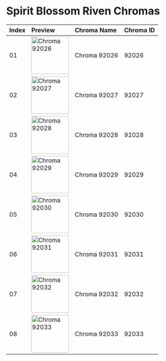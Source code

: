 # Spirit Blossom Riven Chromas

| Index | Preview | Chroma Name | Chroma ID |
|:---|:---|:---|:---|
| 01 | <img src='https://raw.communitydragon.org/latest/plugins/rcp-be-lol-game-data/global/default/v1/champion-chroma-images/92/92026.png' alt='Chroma 92026' width='100'> | Chroma 92026 | 92026 |
| 02 | <img src='https://raw.communitydragon.org/latest/plugins/rcp-be-lol-game-data/global/default/v1/champion-chroma-images/92/92027.png' alt='Chroma 92027' width='100'> | Chroma 92027 | 92027 |
| 03 | <img src='https://raw.communitydragon.org/latest/plugins/rcp-be-lol-game-data/global/default/v1/champion-chroma-images/92/92028.png' alt='Chroma 92028' width='100'> | Chroma 92028 | 92028 |
| 04 | <img src='https://raw.communitydragon.org/latest/plugins/rcp-be-lol-game-data/global/default/v1/champion-chroma-images/92/92029.png' alt='Chroma 92029' width='100'> | Chroma 92029 | 92029 |
| 05 | <img src='https://raw.communitydragon.org/latest/plugins/rcp-be-lol-game-data/global/default/v1/champion-chroma-images/92/92030.png' alt='Chroma 92030' width='100'> | Chroma 92030 | 92030 |
| 06 | <img src='https://raw.communitydragon.org/latest/plugins/rcp-be-lol-game-data/global/default/v1/champion-chroma-images/92/92031.png' alt='Chroma 92031' width='100'> | Chroma 92031 | 92031 |
| 07 | <img src='https://raw.communitydragon.org/latest/plugins/rcp-be-lol-game-data/global/default/v1/champion-chroma-images/92/92032.png' alt='Chroma 92032' width='100'> | Chroma 92032 | 92032 |
| 08 | <img src='https://raw.communitydragon.org/latest/plugins/rcp-be-lol-game-data/global/default/v1/champion-chroma-images/92/92033.png' alt='Chroma 92033' width='100'> | Chroma 92033 | 92033 |

